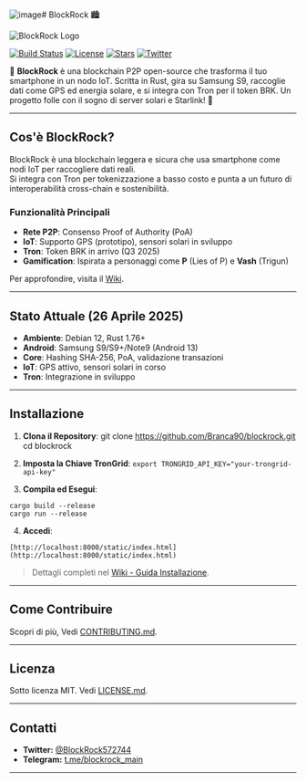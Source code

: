 ![image](https://github.com/user-attachments/assets/9d0c80d9-9e0a-4ae3-a34b-cc24dae69287)# BlockRock 🏙️

![BlockRock Logo]([https://pbs.twimg.com/media/Gm_u5sJXQAE6sXi?format=jpg&name=medium]) <!-- Aggiungi un logo se ce l'hai -->

[![Build Status](https://github.com/Branca90/blockrock/actions/workflows/rust.yml/badge.svg)](https://github.com/Branca90/blockrock/actions)
[![License](https://img.shields.io/badge/license-MIT-blue.svg)](LICENSE.md)
[![Stars](https://img.shields.io/github/stars/Branca90/blockrock)](https://github.com/Branca90/blockrock)
[![Twitter](https://img.shields.io/twitter/follow/BlockRock572744?style=social)](https://twitter.com/BlockRock572744)

🌟 **BlockRock** è una blockchain P2P open-source che trasforma il tuo smartphone in un nodo IoT. Scritta in Rust, gira su Samsung S9, raccoglie dati come GPS ed energia solare, e si integra con Tron per il token BRK. Un progetto folle con il sogno di server solari e Starlink! 🚀

---

## Cos'è BlockRock?

BlockRock è una blockchain leggera e sicura che usa smartphone come nodi IoT per raccogliere dati reali.  
Si integra con Tron per tokenizzazione a basso costo e punta a un futuro di interoperabilità cross-chain e sostenibilità.

### Funzionalità Principali

- **Rete P2P**: Consenso Proof of Authority (PoA)
- **IoT**: Supporto GPS (prototipo), sensori solari in sviluppo
- **Tron**: Token BRK in arrivo (Q3 2025)
- **Gamification**: Ispirata a personaggi come **P** (Lies of P) e **Vash** (Trigun)

Per approfondire, visita il [Wiki](https://github.com/Branca90/blockrock/wiki).

---

## Stato Attuale (26 Aprile 2025)

- **Ambiente**: Debian 12, Rust 1.76+
- **Android**: Samsung S9/S9+/Note9 (Android 13)
- **Core**: Hashing SHA-256, PoA, validazione transazioni
- **IoT**: GPS attivo, sensori solari in corso
- **Tron**: Integrazione in sviluppo

---

## Installazione

1. **Clona il Repository**:
git clone https://github.com/Branca90/blockrock.git
cd blockrock

2. **Imposta la Chiave TronGrid**:
```export TRONGRID_API_KEY="your-trongrid-api-key"```

3. **Compila ed Esegui**:

```
cargo build --release
cargo run --release
```

4. **Accedi**:
```
[http://localhost:8000/static/index.html](http://localhost:8000/static/index.html)
```
> Dettagli completi nel [Wiki - Guida Installazione](https://github.com/Branca90/blockrock/wiki/Guida-Installazione).

---

## Come Contribuire

Scopri di più, Vedi [CONTRIBUTING.md](CONTRIBUTING.md).

---

## Licenza

Sotto licenza MIT. Vedi [LICENSE.md](LICENSE.md).

---

## Contatti

- **Twitter:** [@BlockRock572744](https://twitter.com/BlockRock572744)
- **Telegram:** [t.me/blockrock_main](https://t.me/blockrock_main)

---
